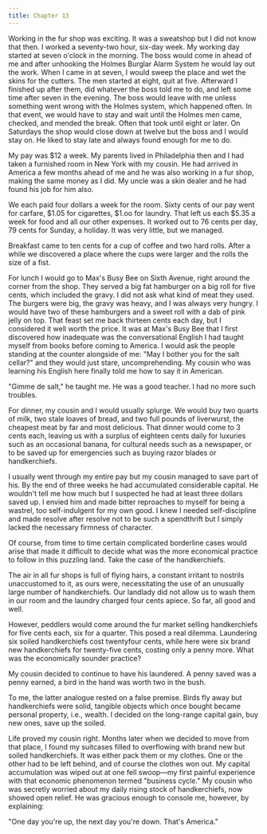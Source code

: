 ```yaml
---
title: Chapter 13
---
```


Working in the fur shop was exciting. It was a sweatshop but I did not know that then. I worked a seventy-two hour, six-day week. My working day started at seven o'clock in the morning. The boss would come in ahead of me and after unhooking the Holmes Burglar Alarm System he would lay out the work. When I came in at seven, I would sweep the place and wet the skins for the cutters. The men started at eight, quit at five. Afterward I finished up after them, did whatever the boss told me to do, and left some time after seven in the evening. The boss would leave with me unless something went wrong with the Holmes system, which happened often. In that event, we would have to stay and wait until the Holmes men came, checked, and mended the break. Often that took until eight or later. On Saturdays the shop would close down at twelve but the boss and I would stay on. He liked to stay late and always found enough for me to do.

My pay was $12 a week. My parents lived in Philadelphia then and I had taken a furnished room in New York with my cousin. He had arrived in America a few months ahead of me and he was also working in a fur shop, making the same money as I did. My uncle was a skin dealer and he had found his job for him also.

We each paid four dollars a week for the room. Sixty cents of our pay went for carfare, $1.05 for cigarettes, $1.oo for laundry. That left us each $5.35 a week for food and all our other expenses. It worked out to 76 cents per day, 79 cents for Sunday, a holiday. It was very little, but we managed.

Breakfast came to ten cents for a cup of coffee and two hard rolls. After a while we discovered a place where the cups were larger and the rolls the size of a fist.

For lunch I would go to Max's Busy Bee on Sixth Avenue, right around the corner from the shop. They served a big fat hamburger on a big roll for five cents, which included the gravy. I did not ask what kind of meat they used. The burgers were big, the gravy was heavy, and I was always very hungry. I would have two of these hamburgers and a sweet roll with a dab of pink jelly on top. That feast set me back thirteen cents each day, but I considered it well worth the price. It was at Max's Busy Bee that I first discovered how inadequate was the conversational English I had taught myself from books before coming to America. I would ask the people standing at the counter alongside of me: "May I bother you for the salt cellar?" and they would just stare, uncomprehending. My cousin who was learning his English here finally told me how to say it in American.

"Gimme de salt," he taught me. He was a good teacher. I had no more such troubles.

For dinner, my cousin and I would usually splurge. We would buy two quarts of milk, two stale loaves of bread, and two full pounds of liverwurst, the cheapest meat by far and most delicious. That dinner would come to 3 cents each, leaving us with a surplus of eighteen cents daily for luxuries such as an occasional banana, for cultural needs such as a newspaper, or to be saved up for emergencies such as buying razor blades or handkerchiefs.

I usually went through my entire pay but my cousin managed to save part of his. By the end of three weeks he had accumulated considerable capital. He wouldn't tell me how much but I suspected he had at least three dollars saved up. I envied him and made bitter reproaches to myself for being a wastrel, too self-indulgent for my own good. I knew I needed self-discipline and made resolve after resolve not to be such a spendthrift but I simply lacked the necessary firmness of character.

Of course, from time to time certain complicated borderline cases would arise that made it difficult to decide what was the more economical practice to follow in this puzzling land. Take the case of the handkerchiefs.

The air in all fur shops is full of flying hairs, a constant irritant to nostrils unaccustomed to it, as ours were, necessitating the use of an unusually large number of handkerchiefs. Our landlady did not allow us to wash them in our room and the laundry charged four cents apiece. So far, all good and well.

However, peddlers would come around the fur market selling handkerchiefs for five cents each, six for a quarter. This posed a real dilemma. Laundering six soiled handkerchiefs cost twentyfour cents, while here were six brand new handkerchiefs for twenty-five cents, costing only a penny more. What was the economically sounder practice?

My cousin decided to continue to have his laundered. A penny saved was a penny earned, a bird in the hand was worth two in the bush.

To me, the latter analogue rested on a false premise. Birds fly away but handkerchiefs were solid, tangible objects which once bought became personal property, i.e., wealth. I decided on the long-range capital gain, buy new ones, save up the soiled.

Life proved my cousin right. Months later when we decided to move from that place, I found my suitcases filled to overflowing with brand new but soiled handkerchiefs. It was either pack them or my clothes. One or the other had to be left behind, and of course the clothes won out. My capital accumulation was wiped out at one fell swoop—my first painful experience with that economic phenomenon termed "business cycle." My cousin who was secretly worried about my daily rising stock of handkerchiefs, now showed open relief. He was gracious enough to console me, however, by explaining:

"One day you're up, the next day you're down. That's America."
